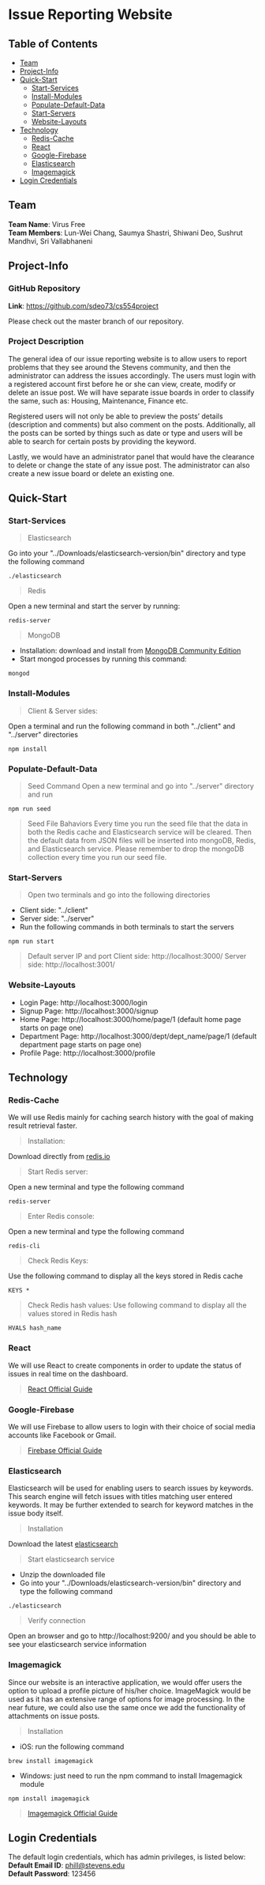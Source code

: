 # Issue Reporting Website

## **Table of Contents**

- [Team](#team)
- [Project-Info](#project-info)
- [Quick-Start](#quick-start)
  * [Start-Services](#start-services)
  * [Install-Modules](#install-Modules)
  * [Populate-Default-Data](#populate-default-data)
  * [Start-Servers](#start-servers)
  * [Website-Layouts](#website-layouts)
- [Technology](#technology)
  * [Redis-Cache](#redis-cache)
  * [React](#react)
  * [Google-Firebase](#google-firebase)
  * [Elasticsearch](#elasticsearch)
  * [Imagemagick](#imagemagick)
 - [Login Credentials](#login-credentials) 

## **Team**

**Team Name**: Virus Free <br />
**Team Members**: Lun-Wei Chang, Saumya Shastri, Shiwani Deo, Sushrut Mandhvi, Sri Vallabhaneni

## **Project-Info**

### GitHub Repository
**Link**: https://github.com/sdeo73/cs554project

Please check out the master branch of our repository.

### Project Description

  The general idea of our issue reporting website is to allow users to report problems that they see around the Stevens community, and then the administrator can address the issues accordingly. The users must login with a registered account first before he or she can view, create, modify or delete an issue post. We will have separate issue boards in order to classify the same, such as: Housing, Maintenance, Finance etc. <br />
  
  Registered users will not only be able to preview the posts’ details (description and comments) but also comment on the posts. Additionally, all the posts can be sorted by things such as date or type and users will be able to search for certain posts by providing the keyword. <br />
  
  Lastly, we would have an administrator panel that would have the clearance to delete or change the state of any issue post. The administrator can also create a new issue board or delete an existing one. 

## **Quick-Start**
### Start-Services
> Elasticsearch

Go into your "../Downloads/elasticsearch-version/bin" directory and type the following command
```
./elasticsearch
```
> Redis

Open a new terminal and start the server by running:
```
redis-server
```
> MongoDB

- Installation: download and install from [MongoDB Community Edition](https://docs.mongodb.com/manual/administration/install-community/)
- Start mongod processes by running this command:
``` 
mongod
```

### Install-Modules
> Client & Server sides:

Open a terminal and run the following command in both "../client" and "../server" directories
```
npm install
```

### Populate-Default-Data
> Seed Command
Open a new terminal and go into "../server" directory and run
```
npm run seed
```
> Seed File Bahaviors
Every time you run the seed file that the data in both the Redis cache and Elasticsearch service will be cleared. Then the default data from JSON files will be inserted into mongoDB, Redis, and Elasticsearch service. Please remember to drop the mongoDB collection every time you run our seed file. 

### Start-Servers
> Open two terminals and go into the following directories 
- Client side: "../client"
- Server side: "../server"
- Run the following commands in both terminals to start the servers
```
npm run start
```

> Default server IP and port
Client side: http://localhost:3000/
Server side: http://localhost:3001/

### Website-Layouts
- Login Page: http://localhost:3000/login
- Signup Page: http://localhost:3000/signup
- Home Page: http://localhost:3000/home/page/1 (default home page starts on page one)
- Department Page: http://localhost:3000/dept/dept_name/page/1 (default department page starts on page one)
- Profile Page: http://localhost:3000/profile

## **Technology**

### Redis-Cache

We will use Redis mainly for caching search history with the goal of making result retrieval faster.
> Installation:

Download directly from [redis.io](https://redis.io/download)
> Start Redis server:

Open a new terminal and type the following command
```
redis-server
```
> Enter Redis console:

Open a new terminal and type the following command
```
redis-cli
```
> Check Redis Keys:

Use the following command to display all the keys stored in Redis cache
```
KEYS *
```
> Check Redis hash values:
Use following command to display all the values stored in Redis hash
```
HVALS hash_name
```

### React

We will use React to create components in order to update the status of issues in real time on the dashboard.
> [React Official Guide](https://reactjs.org/)

### Google-Firebase

We will use Firebase to allow users to login with their choice of social media accounts like Facebook or Gmail.
> [Firebase Official Guide](https://firebase.google.com/docs/guides)

### Elasticsearch

Elasticsearch will be used for enabling users to search issues by keywords. This search engine will fetch issues with titles matching user entered keywords. It may be further extended to search for keyword matches in the issue body itself.
> Installation

Download the latest [elasticsearch](https://www.elastic.co/downloads/elasticsearch)
> Start elasticsearch service

- Unzip the downloaded file
- Go into your "../Downloads/elasticsearch-version/bin" directory and type the following command
```
./elasticsearch
```
> Verify connection

Open an browser and go to http://localhost:9200/ and you should be able to see your elasticsearch service information
### Imagemagick
Since our website is an interactive application, we would offer users the option to upload a profile picture of his/her choice. ImageMagick would be used as it has an extensive range of options for image processing. In the near future, we could also use the same once we add the functionality of attachments on issue posts.

> Installation
- iOS: run the following command
```
brew install imagemagick
```
- Windows: just need to run the npm command to install Imagemagick module
```
npm install imagemagick
```
> [Imagemagick Official Guide](https://www.npmjs.com/package/imagemagick)

## **Login Credentials**

The default login credentials, which has admin privileges, is listed below:  <br />
**Default Email ID**: phill@stevens.edu <br />
**Default Password**: 123456
